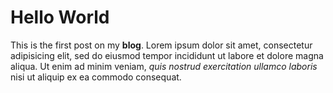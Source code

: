 # Hello World

This is the first post on my **blog**. Lorem ipsum dolor sit amet, consectetur adipisicing elit, sed do eiusmod tempor incididunt ut labore et dolore magna aliqua. Ut enim ad minim veniam, *quis nostrud exercitation ullamco laboris* nisi ut aliquip ex ea commodo consequat.